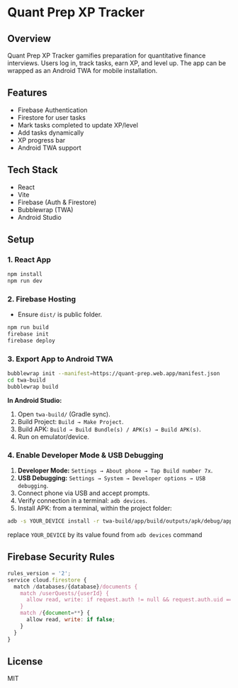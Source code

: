 # Quant Prep XP Tracker

## Overview

Quant Prep XP Tracker gamifies preparation for quantitative finance interviews. Users log in, track tasks, earn XP, and level up. The app can be wrapped as an Android TWA for mobile installation.

## Features

* Firebase Authentication
* Firestore for user tasks
* Mark tasks completed to update XP/level
* Add tasks dynamically
* XP progress bar
* Android TWA support

## Tech Stack

* React
* Vite
* Firebase (Auth & Firestore)
* Bubblewrap (TWA)
* Android Studio

## Setup

### 1. React App

```bash
npm install
npm run dev
```

### 2. Firebase Hosting

* Ensure `dist/` is public folder.

```bash
npm run build
firebase init
firebase deploy
```

### 3. Export App to Android TWA

```bash
bubblewrap init --manifest=https://quant-prep.web.app/manifest.json
cd twa-build
bubblewrap build
```

**In Android Studio:**

1. Open `twa-build/` (Gradle sync).
2. Build Project: `Build → Make Project`.
3. Build APK: `Build → Build Bundle(s) / APK(s) → Build APK(s)`.
4. Run on emulator/device.


### 4. Enable Developer Mode & USB Debugging
1. **Developer Mode:** `Settings → About phone → Tap Build number 7x`.
2. **USB Debugging:** `Settings → System → Developer options → USB debugging`.
3. Connect phone via USB and accept prompts.
4. Verify connection in a terminal: `adb devices`.
5. Install APK: from a terminal, within the project folder:
  ```bash
  adb -s YOUR_DEVICE install -r twa-build/app/build/outputs/apk/debug/app-debug.apk
  ```
  replace `YOUR_DEVICE` by its value found from `adb devices` command

## Firebase Security Rules

```javascript
rules_version = '2';
service cloud.firestore {
  match /databases/{database}/documents {
    match /userQuests/{userId} {
      allow read, write: if request.auth != null && request.auth.uid == userId;
    }
    match /{document=**} {
      allow read, write: if false;
    }
  }
}
```

## License

MIT
